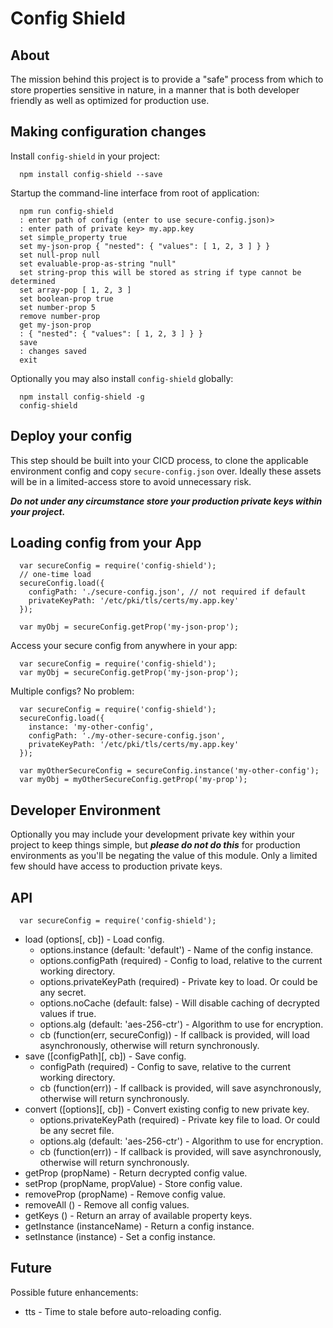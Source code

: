 # Config Shield


## About

The mission behind this project is to provide a "safe" process from which to store
properties sensitive in nature, in a manner that is both developer friendly as
well as optimized for production use.



## Making configuration changes

Install `config-shield` in your project:
```
  npm install config-shield --save
```
Startup the command-line interface from root of application:
```
  npm run config-shield
  : enter path of config (enter to use secure-config.json)>
  : enter path of private key> my.app.key
  set simple_property true
  set my-json-prop { "nested": { "values": [ 1, 2, 3 ] } }
  set null-prop null
  set evaluable-prop-as-string "null"
  set string-prop this will be stored as string if type cannot be determined
  set array-pop [ 1, 2, 3 ]
  set boolean-prop true
  set number-prop 5
  remove number-prop
  get my-json-prop
  : { "nested": { "values": [ 1, 2, 3 ] } }
  save
  : changes saved
  exit
```
Optionally you may also install `config-shield` globally:
```
  npm install config-shield -g
  config-shield
```

## Deploy your config

This step should be built into your CICD process, to clone the applicable
environment config and copy `secure-config.json` over. Ideally these
assets will be in a limited-access store to avoid unnecessary risk.

***Do not under any circumstance store your production private keys within
your project.***


## Loading config from your App
```
  var secureConfig = require('config-shield');
  // one-time load
  secureConfig.load({
    configPath: './secure-config.json', // not required if default
    privateKeyPath: '/etc/pki/tls/certs/my.app.key'
  });

  var myObj = secureConfig.getProp('my-json-prop');
```
Access your secure config from anywhere in your app:
```
  var secureConfig = require('config-shield');
  var myObj = secureConfig.getProp('my-json-prop');
```
Multiple configs? No problem:
```
  var secureConfig = require('config-shield');
  secureConfig.load({
    instance: 'my-other-config',
    configPath: './my-other-secure-config.json',
    privateKeyPath: '/etc/pki/tls/certs/my.app.key'
  });

  var myOtherSecureConfig = secureConfig.instance('my-other-config');
  var myObj = myOtherSecureConfig.getProp('my-prop');
```


## Developer Environment

Optionally you may include your development private key within your project to keep
things simple, but ***please do not do this*** for production environments as
you'll be negating the value of this module. Only a limited few should have access
to production private keys.



## API
```
  var secureConfig = require('config-shield');
```
* load (options[, cb]) - Load config.
  * options.instance (default: 'default') - Name of the config instance.
  * options.configPath (required) - Config to load, relative to the current working directory.
  * options.privateKeyPath (required) - Private key to load. Or could be any secret.
  * options.noCache (default: false) - Will disable caching of decrypted values if true.
  * options.alg (default: 'aes-256-ctr') - Algorithm to use for encryption.
  * cb (function(err, secureConfig)) - If callback is provided, will load asynchronously,
    otherwise will return synchronously.
* save ([configPath][, cb]) - Save config.
  * configPath (required) - Config to save, relative to the current working directory.
  * cb (function(err)) - If callback is provided, will save asynchronously,
    otherwise will return synchronously.
* convert ([options][, cb]) - Convert existing config to new private key.
  * options.privateKeyPath (required) - Private key file to load. Or could be any secret file.
  * options.alg (default: 'aes-256-ctr') - Algorithm to use for encryption.
  * cb (function(err)) - If callback is provided, will save asynchronously,
    otherwise will return synchronously.
* getProp (propName) - Return decrypted config value.
* setProp (propName, propValue) - Store config value.
* removeProp (propName) - Remove config value.
* removeAll () - Remove all config values.
* getKeys () - Return an array of available property keys.
* getInstance (instanceName) - Return a config instance.
* setInstance (instance) - Set a config instance.


## Future

Possible future enhancements:

* tts - Time to stale before auto-reloading config.
